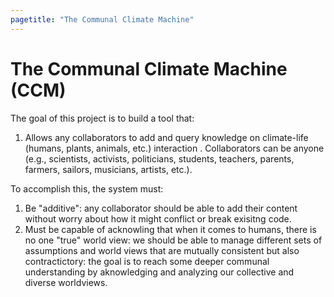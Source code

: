 ```yaml
---
pagetitle: "The Communal Climate Machine"
---
```


The Communal Climate Machine (CCM)
==========================================================================

The goal of this project is to build a tool that:

1. Allows any collaborators to add and query knowledge on climate-life
   (humans, plants, animals, etc.) interaction . Collaborators can be
   anyone (e.g., scientists, activists, politicians, students,
   teachers, parents, farmers, sailors, musicians, artists, etc.).

To accomplish this, the system must:

1. Be "additive": any collaborator should be able to add their content
   without worry about how it might conflict or break exisitng code.
2. Must be capable of acknowling that when it comes to humans, there
   is no one "true" world view: we should be able to manage different
   sets of assumptions and world views that are mutually consistent
   but also contractictory: the goal is to reach some deeper communal
   understanding by aknowledging and analyzing our collective and
   diverse worldviews.
